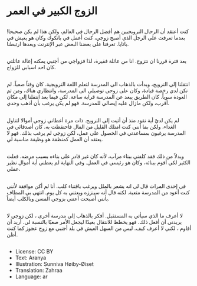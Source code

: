 # الزوج الكبير في العمر

##
كنت أعتقد أن الرجال النرويجيين هم أفضل الرجال في العالم، ولكن هذا لم يكن صحيحا! بعدما تعرفت على الرجل الذي أصبح زوجي، كنت أعمل في بانكوك وكان هو يعيش في باتايا. تعرفنا على بعضنا البعض عبر الإنترنت وبعدها ارتبطنا.

##
بعد فترة قررنا ان نتزوج. انا من عائلة فقيرة، لذا فزواجي من أجنبي يمكنه إعالة عائلتي كان احد اسبابي للزواج.

##
انتقلنا إلى النرويج، وبدأت بالذهاب الى المدرسة لتعلم اللغة النرويجية. كان وقتاً صعباً. لم تكن لدي رخصة قيادة، وكان على زوجي توصيلي الى المدرسة، وانتظاري هناك، ومن ثم العودة سوياً. كان الطريق يبعد عن المدرسة قرابة ساعة. لكن فيما بعد انتقلنا إلى مكان أقرب، ولكن مازال عليه إيصالي للمدرسة. فهو لم يكن يرغب بأن أذهب وحدي.

##
لم يكن لديّ أية نقود منذ أن أتيت إلى النرويج. ذات مرة أعطاني زوجي أموالا لتناول الغداء، ولكن بما أنني كنت امتلك القليل من المال فاحتفظت به. كان أصدقائي في المدرسة يرغبون بمساعدتي في الحصول على عمل، لكن زوجي لم يرغب بذلك. فهو لا يعتقد أن العمل كمنظفة هو وظيفة مناسبة لي.

##
وبدلاً من ذلك فقد كلفني ببناء مرآب، لأنه كان غير قادر على بناءه بسبب مرضه. فعلت الكثير لكي أقوم ببنائه، وكان هو رئيسي في العمل. وفي النهاية لم يعطني أية أموال نظير عملي.

##
في إحدى المرات قال لي انه يشعر بالملل ويرغب باقتناء كلب. أنا لم أكن موافقة لأنني كنت أعود من المدرسة متعبة. لكنه قال أنه سينززه ويعتني به كل يوم. انتهى بي المطاف بأنني أصبحت أعتني بزوجي المسن وبالكلب أيضاً.

##
لا أعرف ما الذي سيأتي به المستقبل. أفكر بالذهاب إلى مدرسة أخرى ، لكن زوجي لا يريدني أن أفعل ذلك. فهو يخطط للانتقال بعيدًا ليجعل الأمر صعبًا بالنسبة لي. أريد أن أقاوم ، لكني لا أعرف كيف. ليس من السهل العيش في بلد أجنبي مع زوج عجوز كما كنت أظن.

##
* License: CC BY
* Text: Aranya
* Illustration: Sunniva Høiby-Øiset
* Translation: Zahraa
* Language: ar
